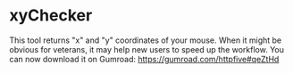 # xyChecker
This tool returns "x" and "y" coordinates of your mouse. When it might be obvious for veterans, it may help new users to speed up the workflow.
You can now download it on Gumroad: https://gumroad.com/httpfive#qeZtHd

